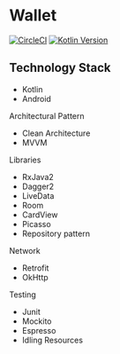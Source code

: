 # Wallet

[![CircleCI](https://circleci.com/gh/HamidQureshi/Repositories/tree/master.svg?style=svg)](https://circleci.com/gh/HamidQureshi/Repositories/tree/master)
[![Kotlin Version](https://img.shields.io/badge/kotlin-1.3.31-blue.svg)](http://kotlinlang.org/)

## Technology Stack
* Kotlin
* Android

Architectural Pattern
* Clean Architecture
* MVVM

Libraries
* RxJava2
* Dagger2
* LiveData
* Room
* CardView
* Picasso
* Repository pattern

Network
* Retrofit
* OkHttp

Testing
* Junit
* Mockito
* Espresso
* Idling Resources

